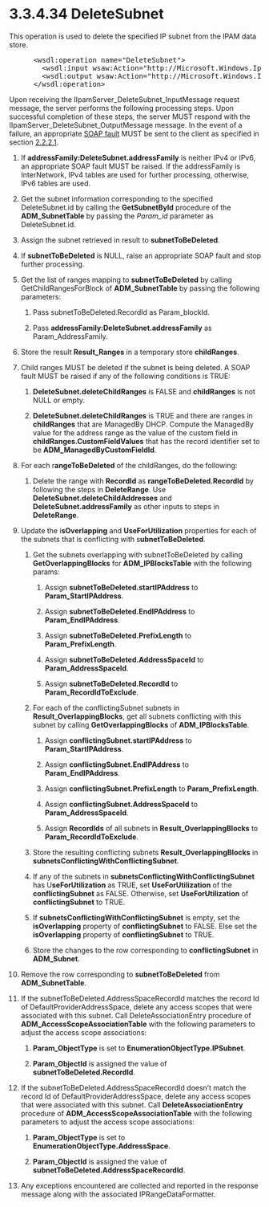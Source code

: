 <html dir="LTR" xmlns:mshelp="http://msdn.microsoft.com/mshelp" xmlns:ddue="http://ddue.schemas.microsoft.com/authoring/2003/5" xmlns:xlink="http://www.w3.org/1999/xlink" xmlns:tool="http://www.microsoft.com/tooltip">
 <body>
 <div id="header">
 <h1 class="heading">3.3.4.34 DeleteSubnet</h1>
 </div>
 <div id="mainSection">
 <div id="mainBody">
 <div id="allHistory" class="saveHistory"></div>
 <div id="sectionSection0" class="section" name="collapseableSection">
 

<p>This operation is used to delete the specified IP subnet
from the IPAM data store.</p>

<dl>
<dd>
<div><pre> &lt;wsdl:operation name=&quot;DeleteSubnet&quot;&gt;
   &lt;wsdl:input wsaw:Action=&quot;http://Microsoft.Windows.Ipam/IIpamServer/DeleteSubnet&quot; message=&quot;ipam:IIpamServer_DeleteSubnet_InputMessage&quot; /&gt;
   &lt;wsdl:output wsaw:Action=&quot;http://Microsoft.Windows.Ipam/IIpamServer/DeleteSubnetResponse&quot; message=&quot;ipam:IIpamServer_DeleteSubnet_OutputMessage&quot; /&gt;
 &lt;/wsdl:operation&gt;
</pre></div>
</dd></dl>

<p>Upon receiving the IIpamServer_DeleteSubnet_InputMessage
request message, the server performs the following processing steps. Upon
successful completion of these steps, the server MUST respond with the IIpamServer_DeleteSubnet_OutputMessage
message. In the event of a failure, an appropriate <a href="21b4a631-8f28-420f-822f-c5f879d5046e.md#gt_ec8728a8-1a75-426f-8767-aa1932c7c19f">SOAP fault</a> MUST be sent to
the client as specified in section <a href="a90ad88d-2468-4ac1-bbb9-8f921d15bbc8.md">2.2.2.1</a>.</p>

<ol><li><p><span> </span>If <b>addressFamily:DeleteSubnet.addressFamily</b>
is neither IPv4 or IPv6, an appropriate SOAP fault MUST be raised. If the
addressFamily is InterNetwork, IPv4 tables are used for further processing,
otherwise, IPv6 tables are used.</p>

</li><li><p><span> </span>Get the subnet
information corresponding to the specified DeleteSubnet.id by calling the <b>GetSubnetById</b>
procedure of the <b>ADM_SubnetTable</b> by passing the <i>Param_id</i>
parameter as DeleteSubnet.id. </p>

</li><li><p><span> </span>Assign the
subnet retrieved in result to <b>subnetToBeDeleted</b>.</p>

</li><li><p><span> </span>If <b>subnetToBeDeleted</b>
is NULL, raise an appropriate SOAP fault and stop further processing.</p>

</li><li><p><span> </span>Get the list of
ranges mapping to <b>subnetToBeDeleted</b> by calling GetChildRangesForBlock of
<b>ADM_SubnetTable</b> by passing the following parameters:</p>

<ol><li><p><span> 
</span>Pass subnetToBeDeleted.RecordId as Param_blockId.</p>

</li><li><p><span> 
</span>Pass <b>addressFamily:DeleteSubnet.addressFamily</b> as
Param_AddressFamily.</p>

</li></ol></li><li><p><span> </span>Store the result
<b>Result_Ranges</b> in a temporary store <b>childRanges</b>. </p>

</li><li><p><span> </span>Child ranges
MUST be deleted if the subnet is being deleted. A SOAP fault MUST be raised if
any of the following conditions is TRUE:</p>

<ol><li><p><span> 
</span><b>DeleteSubnet.deleteChildRanges</b> is FALSE and <b>childRanges</b> is
not NULL or empty.</p>

</li><li><p><span> 
</span><b>DeleteSubnet.deleteChildRanges</b> is TRUE and there are ranges in <b>childRanges</b>
that are ManagedBy DHCP. Compute the ManagedBy value for the address range as
the value of the custom field in <b>childRanges.CustomFieldValues</b> that has
the record identifier set to be <b>ADM_ManagedByCustomFieldId</b>.</p>

</li></ol></li><li><p><span> </span>For each r<b>angeToBeDeleted</b>
of the childRanges, do the following:</p>

<ol><li><p><span> 
</span>Delete the range with <b>RecordId</b> as <b>rangeToBeDeleted.RecordId</b>
by following the steps in <b>DeleteRange</b>. Use <b>DeleteSubnet.deleteChildAddresses</b>
and <b>DeleteSubnet.addressFamily</b> as other inputs to steps in <b>DeleteRange</b>.</p>

</li></ol></li><li><p><span> </span>Update the i<b>sOverlapping</b>
and <b>UseForUtilization</b> properties for each of the subnets that is
conflicting with s<b>ubnetToBeDeleted</b>.</p>

<ol><li><p><span> 
</span>Get the subnets overlapping with subnetToBeDeleted by calling <b>GetOverlappingBlocks</b>
for <b>ADM_IPBlocksTable</b> with the following params:</p>

<ol><li><p><span> </span>Assign <b>subnetToBeDeleted.startIPAddress</b>
to <b>Param_StartIPAddress</b>.</p>

</li><li><p><span> </span>Assign <b>subnetToBeDeleted.EndIPAddress</b>
to <b>Param_EndIPAddress</b>.</p>

</li><li><p><span> </span>Assign <b>subnetToBeDeleted.PrefixLength</b>
to <b>Param_PrefixLength</b>.</p>

</li><li><p><span> </span>Assign <b>subnetToBeDeleted.AddressSpaceId</b>
to <b>Param_AddressSpaceId</b>.</p>

</li><li><p><span> </span>Assign <b>subnetToBeDeleted.RecordId</b>
to <b>Param_RecordIdToExclude</b>.</p>

</li></ol></li><li><p><span> 
</span>For each of the conflictingSubnet subnets in <b>Result_OverlappingBlocks</b>,
get all subnets conflicting with this subnet by calling <b>GetOverlappingBlocks</b>
of <b>ADM_IPBlocksTable</b>.</p>

<ol><li><p><span> </span>Assign <b>conflictingSubnet.startIPAddress</b>
to <b>Param_StartIPAddress</b>.</p>

</li><li><p><span> </span>Assign <b>conflictingSubnet.EndIPAddress</b>
to <b>Param_EndIPAddress</b>.</p>

</li><li><p><span> </span>Assign <b>conflictingSubnet.PrefixLength</b>
to <b>Param_PrefixLength</b>.</p>

</li><li><p><span> </span>Assign <b>conflictingSubnet.AddressSpaceId</b>
to <b>Param_AddressSpaceId</b>.</p>

</li><li><p><span> </span>Assign <b>RecordIds</b>
of all subnets in <b>Result_OverlappingBlocks</b> to <b>Param_RecordIdToExclude</b>.</p>

</li></ol></li><li><p><span> 
</span>Store the resulting conflicting subnets <b>Result_OverlappingBlocks</b>
in <b>subnetsConflictingWithConflictingSubnet</b>.</p>

</li><li><p><span> 
</span>If any of the subnets in <b>subnetsConflictingWithConflictingSubnet</b>
has U<b>seForUtilization</b> as TRUE, set <b>UseForUtilization</b> of the <b>conflictingSubnet</b>
as FALSE. Otherwise, set <b>UseForUtilization</b> of <b>conflictingSubnet</b>
to TRUE.</p>

</li><li><p><span> 
</span>If <b>subnetsConflictingWithConflictingSubnet</b> is empty, set the <b>isOverlapping</b>
property of <b>conflictingSubnet</b> to FALSE. Else set the <b>isOverlapping</b>
property of <b>conflictingSubnet</b> to TRUE.</p>

</li><li><p><span> 
</span>Store the changes to the row corresponding to <b>conflictingSubnet</b>
in <b>ADM_Subnet</b>.</p>

</li></ol></li><li><p><span> </span>Remove the row corresponding
to <b>subnetToBeDeleted</b> from <b>ADM_SubnetTable</b>.</p>

</li><li><p><span> </span>If the
subnetToBeDeleted.AddressSpaceRecordId matches the record Id of
DefaultProviderAddressSpace, delete any access scopes that were associated with
this subnet. Call DeleteAssociationEntry procedure of <b>ADM_AccessScopeAssociationTable</b>
with the following parameters to adjust the access scope associations:</p>

<ol><li><p><span> 
</span><b>Param_ObjectType</b> is set to <b>EnumerationObjectType.IPSubnet</b>.</p>

</li><li><p><span> 
</span><b>Param_ObjectId</b> is assigned the value of <b>subnetToBeDeleted.RecordId</b>.
</p>

</li></ol></li><li><p><span> </span>If the
subnetToBeDeleted.AddressSpaceRecordId doesn’t match the record Id of
DefaultProviderAddressSpace, delete any access scopes that were associated with
this subnet. Call <b>DeleteAssociationEntry</b> procedure of <b>ADM_AccessScopeAssociationTable</b>
with the following parameters to adjust the access scope associations:</p>

<ol><li><p><span> 
</span><b>Param_ObjectType</b> is set to <b>EnumerationObjectType.AddressSpace</b>.</p>

</li><li><p><span> 
</span><b>Param_ObjectId</b> is assigned the value of <b>subnetToBeDeleted.AddressSpaceRecordId</b>.
</p>

</li></ol></li><li><p><span> </span>Any exceptions encountered
are collected and reported in the response message along with the associated
IPRangeDataFormatter.</p>

</li></ol>
 </div>
 </div>
 </div>
 </body>
</html>